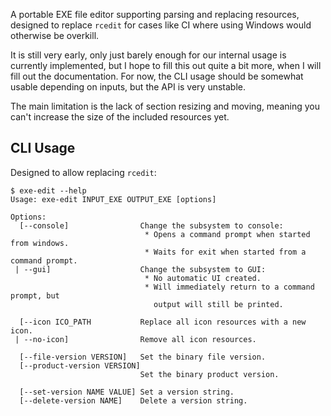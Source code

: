 A portable EXE file editor supporting parsing and replacing resources, designed
to replace `rcedit` for cases like CI where using Windows would otherwise be
overkill.

It is still very early, only just barely enough for our internal usage is
currently implemented, but I hope to fill this out quite a bit more, when I will
fill out the documentation. For now, the CLI usage should be somewhat usable
depending on inputs, but the API is very unstable.

The main limitation is the lack of section resizing and moving, meaning you
can't increase the size of the included resources yet.

## CLI Usage

Designed to allow replacing `rcedit`:

```
$ exe-edit --help
Usage: exe-edit INPUT_EXE OUTPUT_EXE [options]

Options:
  [--console]                Change the subsystem to console:
                              * Opens a command prompt when started from windows.
                              * Waits for exit when started from a command prompt.
 | --gui]                    Change the subsystem to GUI:
                              * No automatic UI created.
                              * Will immediately return to a command prompt, but
                                output will still be printed.

  [--icon ICO_PATH           Replace all icon resources with a new icon.
 | --no-icon]                Remove all icon resources.

  [--file-version VERSION]   Set the binary file version.
  [--product-version VERSION]
                             Set the binary product version.

  [--set-version NAME VALUE] Set a version string.
  [--delete-version NAME]    Delete a version string.
```
